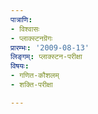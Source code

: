 ```yaml
---
पात्राणि:
- विश्वासः
- प्लाक्स्टनग्रॆगः
प्रारम्भः: '2009-08-13'
लिङ्गम्: प्लाक्स्टन-परीक्षा
विषयः:
- गणित-कौशलम्
- शक्ति-परीक्षा

---
```

